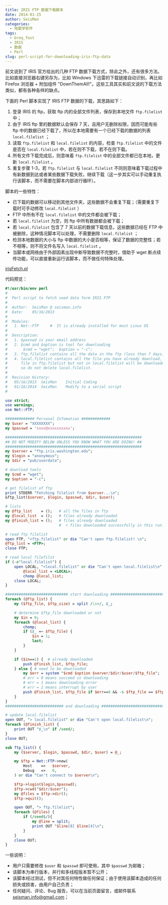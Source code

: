```yaml
---
title: IRIS FTP 数据下载脚本
date: 2014-01-25
author: SeisMan
categories:
  - 地震学软件
tags:
  - breq_fast
  - IRIS
  - 数据
  - Perl
slug: perl-script-for-downloading-iris-ftp-data
---
```


前文说到了 IRIS 官方给出的几种 FTP 数据下载方式，除此之外，还有很多方法。比如直接浏览器右键另存为，比如 Windows 下迅雷的下载链接自动识别，再比如 Firefox 浏览器 + 附加组件 "DownThemAll!"。这些工具其实和前文说的下载方法类似，都有各种各样的缺点。

<!--more-->

下面的 Perl 脚本实现了 IRIS FTP 数据的下载，其思路如下：

1.  登录 IRIS 的 ftp，获取 ftp 内的全部文件列表，保存到本地文件 `ftp.filelist` 中；
2.  由于 IRIS ftp 里的数据默认会保存 7 天，且用户无删除权限，因而可能有些 ftp 中的数据已经下载了，所以在本地需要有一个已经下载的数据的列表 `local.filelist` ；
3.  读取 `ftp.filelist` 和 `local.filelist` 的内容，检查 `ftp.filelist` 中的文件是否在 `local.filelist` 中，若在则不下载，若不在则下载。
4.  所有文件下载完成后，则意味着 `ftp.filelist` 中的全部文件都已在本地，更新 `local.filelist` 。
5.  重复步骤 1-3，若 `ftp.filelist` 与 `local.filelist` 不同则意味着下载过程中有新数据到达或者某些数据下载失败，继续下载（这一步其实可以手动重复执行该脚本，而不需要在脚本内部进行循环）。

脚本的一些特性：

-   已下载的数据可以移动到其他文件夹，这些数据不会重复下载；（需要重复下载时可手动修改 `local.filelist` ）
-   FTP 中所有不在 `local.filelist` 中的文件都会被下载；
-   若 `local.filelist` 为空，则 ftp 中所有数据都会被下载；
-   若 `local.filelist` 包含了 7 天以前的数据下载信息，这些数据已经在 FTP 中被删除，这种情况脚本可以处理，不需要删除 `local.filelist` ；
-   检测本地数据的大小与 ftp 中数据的大小是否相等，保证了数据的完整性；若不相等，则不将文件名写入 `local.filelist` 。
-   当脚本或网络由于外部因素出现中断导致数据不完整时，借助于 wget 断点续传功能，可以直接重新运行该脚本，而不做任何特殊处理。

[irisFetch.pl](https://gist.github.com/seisman/2ccefac15c4cd3239382)

代码预览：

``` perl
#!/usr/bin/env perl
#
#  Perl script to fetch seed data form IRIS FTP
#
#  Author:  SeisMan @ seisman.info
#  Date:    05/16/2013
#
#  Modules:
#   1. Net::FTP     #  It is already installed for most Linux OS
#
#  Description:
#   1. $passwd is your email address
#   2. $cmd and $option is tool for downloading
#       $cmd = "wget";  $option = "-c";
#   3. ftp.filelist contains all the data in the ftp (less than 7 days).
#   4. local.filelist contains all the file you have already download,
#      file in ftp.filelist but not in local.filelist will be downloaded,
#      so do not delete local.filelist.
#
#  Revision History:
#   05/16/2013  SeisMan    Initial Coding
#   01/16/2014  SeisMan    Modify to a serial script
#

use strict;
use warnings;
use Net::FTP;

############# Personal Infomation #############
my $user = "XXXXXXXX";
my $passwd = 'xxxx@xxxxxxxxxx';

#############################################################
## DO NOT MODIFY BELOW UNLESS YOU KNOW WHAT YOU ARE DOING! ##
#############################################################
my $server = "ftp.iris.washington.edu";
my $login = "anonymous";
my $dir = "pub/userdata";

# download tools
my $cmd = "wget";
my $option = "-c";

# get filelist of ftp
print STDERR "Fetching filelist from $server...\n";
&ftp_list($server, $login, $passwd, $dir, $user);

# lists
my @ftp_list    = ();   # all the files in ftp
my @local_list  = ();   # files already downloaded
my @finish_list = ();   # files already downloaded
                        #  + files downloaded successfully in this run.

# read ftp filelist
open FTP, "<ftp.filelist" or die "Can't open ftp.filelist! \n";
@ftp_list = <FTP>;
close FTP;

# read local filefilst
if (-e"local.filelist") {
    open LOCAL, "<local.filelist" or die "Can't open local.filelist\n";
        @local_list = <LOCAL>;
        chomp @local_list;
    close LOCAL;
}

############################ start downloading ##############################
foreach (@ftp_list) {
    my ($ftp_file, $ftp_size) = split /\s+/, $_;

    # determine $ftp_file downloaded or not
    my $in = 0;
    foreach (@local_list) {
        chomp;
        if ($_ =~ $ftp_file) {
            $in = 1;
            last;
        }
    }

    if ($in==1) {  # already downloaded
        push @finish_list, $ftp_file;
    } else { # need to be downloaded
        my $err = system "$cmd $option $server/$dir/$user/$ftp_file";
        # err = 0 means succeed in downloading
        # err = 1 means downloading error
        # err = 2 means interrupt by user
        push @finish_list, $ftp_file if $err==0 && -s $ftp_file == $ftp_size;
    }
}
########################## end downloading ##################################

# update local.filelist
open OUT, "> local.filelist" or die "Can't open local.filelist\n";
foreach (@finish_list) {
    print OUT "$_\n" if /seed/;
}
close OUT;

sub ftp_list() {
    my ($server, $login, $passwd, $dir, $user) = @_;

    my $ftp = Net::FTP->new(
        Host    =>   $server,
        Debug   =>   0,
    ) or die "Can't connect to $server\n";

    $ftp->login($login,$passwd);
    $ftp->cwd("$dir/$user");
    my @files = $ftp->dir();
    $ftp->quit();

    open OUT, "> ftp.filelist";
    foreach (@files) {
        if (/seed$/){
            my @line = split;
            print OUT "$line[8] $line[4]\n";
        }
    }
    close OUT;
}
```

一些说明：

-   用户只需要修改 `$user` 和 `$passwd` 即可使用，其中 `$passwd` 为邮箱；
-   该脚本为串行版本，并行和多线程版本暂不公开；
-   该脚本经过测试，但不对其任何特性做任何保证；由于使用该脚本造成的任何损失或损害，由用户自己负责；
-   任何疑问、评论、Bug 报告，可以在当前页面留言，或邮件联系 <seisman.info@gmail.com>；
